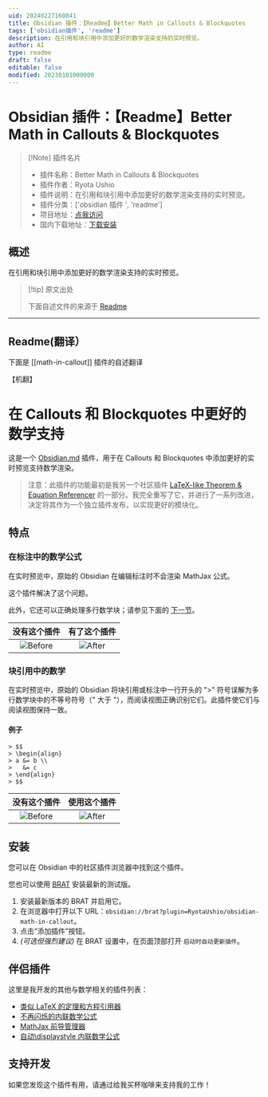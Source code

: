 ```yaml
---
uid: 20240227160841
title: Obsidian 插件：【Readme】Better Math in Callouts & Blockquotes
tags: ['obsidian插件', 'readme']
description: 在引用和块引用中添加更好的数学渲染支持的实时预览。
author: AI
type: readme
draft: false
editable: false
modified: 20230101000000
---
```


# Obsidian 插件：【Readme】Better Math in Callouts & Blockquotes

> [!Note] 插件名片
> - 插件名称：Better Math in Callouts & Blockquotes
> - 插件作者：Ryota Ushio
> - 插件说明：在引用和块引用中添加更好的数学渲染支持的实时预览。
> - 插件分类：['obsidian 插件 ', 'readme']
> - 项目地址：[点我访问](https://github.com/RyotaUshio/obsidian-math-in-callout)
> - 国内下载地址：[下载安装](https://pkmer.cn/products/plugin/pluginMarket/?math-in-callout)

## 概述

在引用和块引用中添加更好的数学渲染支持的实时预览。

> [!tip] 原文出处
>
>下面自述文件的来源于 [Readme](https://ghproxy.net/https://raw.githubusercontent.com/RyotaUshio/obsidian-math-in-callout/master/README.md)

---

## Readme(翻译）

下面是 [[math-in-callout]] 插件的自述翻译

【机翻】

# 在 Callouts 和 Blockquotes 中更好的数学支持

这是一个 [Obsidian.md](https://obsidian.md) 插件，用于在 Callouts 和 Blockquotes 中添加更好的实时预览支持数学渲染。

> 注意：此插件的功能最初是我另一个社区插件 [LaTeX-like Theorem & Equation Referencer](https://ryotaushio.github.io/obsidian-latex-theorem-equation-referencer/) 的一部分。我完全重写了它，并进行了一系列改进，决定将其作为一个独立插件发布，以实现更好的模块化。

## 特点

### 在标注中的数学公式

在实时预览中，原始的 Obsidian 在编辑标注时不会渲染 MathJax 公式。

这个插件解决了这个问题。

此外，它还可以正确处理多行数学块；请参见下面的 [下一节](math-in-lockquotes)。

没有这个插件                 | 有了这个插件
:-----------------------------------:|:----------------------------------:
![Before](fig/callout-before.png) | ![After](https://cdn.pkmer.cn/covers/math-in-callout_2_0.png!pkmer)

### 块引用中的数学

在实时预览中，原始的 Obsidian 将块引用或标注中一行开头的 ">" 符号误解为多行数学块中的不等号符号（" 大于 "），而阅读视图正确识别它们。此插件使它们与阅读视图保持一致。

#### 例子

```
> $$
> \begin{align}
> a &= b \\
>   &= c
> \end{align}
> $$
```

 没有这个插件                 | 使用这个插件
:-----------------------------------:|:----------------------------------:
![Before](fig/blockquote-before.png) | ![After](https://cdn.pkmer.cn/covers/math-in-callout_2_1.png!pkmer)

## 安装

您可以在 Obsidian 中的社区插件浏览器中找到这个插件。

您也可以使用 [BRAT](https://github.com/TfTHacker/obsidian42-brat) 安装最新的测试版。

1. 安装最新版本的 BRAT 并启用它。
2. 在浏览器中打开以下 URL：`obsidian://brat?plugin=RyotaUshio/obsidian-math-in-callout`。
3. 点击“添加插件”按钮。
4. _(可选但强烈建议)_ 在 BRAT 设置中，在页面顶部打开 `启动时自动更新插件`。

## 伴侣插件

这里是我开发的其他与数学相关的插件列表：

- [类似 LaTeX 的定理和方程引用器](https://github.com/RyotaUshio/obsidian-latex-theorem-equation-referencer)
- [不再闪烁的内联数学公式](https://github.com/RyotaUshio/obsidian-inline-math)
- [MathJax 前导管理器](https://github.com/RyotaUshio/obsidian-mathjax-preamble-manager)
- [自动\\displaystyle 内联数学公式](https://github.com/RyotaUshio/obsidian-auto-displaystyle-inline-math)

## 支持开发

如果您发现这个插件有用，请通过给我买杯咖啡来支持我的工作！
